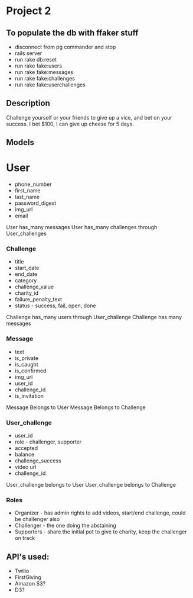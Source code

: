 # Project 2

## To populate the db with ffaker stuff

*  disconnect from pg commander and stop
*  rails server
*  run rake db:reset
*  run rake fake:users
*  run rake fake:messages
*  run rake fake:challenges
*  run rake fake:userchallenges


## Description
Challenge yourself or your friends to give up a vice, and bet on your success. I bet $100, I can give up cheese for 5 days.

## Models

# User
*  phone_number
*  first_name
*  last_name
*  password_digest
*  img_url
*  email

User has_many messages
User has_many challenges through User_challenges

### Challenge
*  title
*  start_date
*  end_date
*  category
*  challenge_value
*  charity_id
*  failure_penalty_text
*  status - success, fail, open, done

Challenge has_many users through User_challenge
Challenge has many messages


### Message
*  text
*  is_private
*  is_caught
*  is_confirmed
*  img_url
*  user_id
*  challenge_id
*  is_invitation

Message Belongs to User
Message Belongs to Challenge

### User_challenge
*  user_id
*  role - challenger, supporter
*  accepted
*  balance
*  challenge_success
*  video url
*  challenge_id

User_challenge belongs to User
User_challenge belongs to Challenge

### Roles
*  Organizer - has admin rights to add videos, start/end challenge, could be challenger also
*  Challenger - the one doing the abstaining
*  Supporters - share the initial pot to give to charity, keep the challenger on track

## API's used:
*  Twilio
*  FirstGiving
*  Amazon S3?
*  D3?



